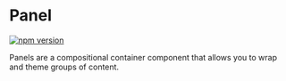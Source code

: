 # Panel

[![npm version](https://img.shields.io/npm/v/%40vrembem%2Fpanel.svg)](https://www.npmjs.com/package/%40vrembem%2Fpanel)

Panels are a compositional container component that allows you to wrap and theme groups of content.
